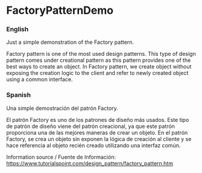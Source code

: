 # FactoryPatternDemo

### English
Just a simple demonstration of the Factory pattern. 

Factory pattern is one of the most used design patterns. This type of design pattern comes under creational pattern as this pattern provides one of the best ways to create an object.
In Factory pattern, we create object without exposing the creation logic to the client and refer to newly created object using a common interface.

### Spanish
Una simple demostración del patrón Factory.

El patrón Factory es uno de los patrones de diseño más usados. Este tipo de patrón de diseño viene del patrón creacional, ya que este patrón proporciona una de las mejores maneras de crear un objeto.
En el patrón Factory, se crea un objeto sin exponen la lógica de creación al cliente y se hace referencia al objeto recién creado utilizando una interfaz común.

Information source / Fuente de Información:
https://www.tutorialspoint.com/design_pattern/factory_pattern.htm
